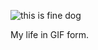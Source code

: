 ![this is fine dog](https://media.giphy.com/media/QMHoU66sBXqqLqYvGO/giphy.gif)

My life in GIF form.
